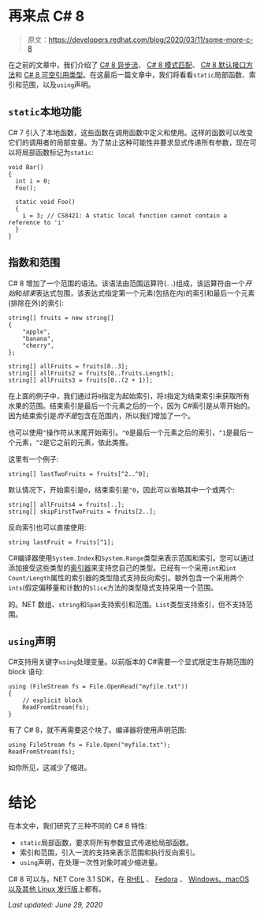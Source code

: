 # 再来点 C# 8

> 原文：<https://developers.redhat.com/blog/2020/03/11/some-more-c-8>

在之前的文章中，我们介绍了 [C# 8 异步流](https://developers.redhat.com/blog/2020/02/24/c-8-asynchronous-streams/)、 [C# 8 模式匹配](https://developers.redhat.com/blog/2020/02/27/c-8-pattern-matching/)、 [C# 8 默认接口方法](https://developers.redhat.com/blog/2020/03/03/c-8-default-interface-methods/)和 [C# 8 可空引用类型](https://developers.redhat.com/blog/2020/03/05/c-8-nullable-reference-types/)。在这最后一篇文章中，我们将看看`static`局部函数、索引和范围，以及`using`声明。

## `static`本地功能

C# 7 引入了本地函数，这些函数在调用函数中定义和使用。这样的函数可以改变它们的调用者的局部变量。为了禁止这种可能性并要求显式传递所有参数，现在可以将局部函数标记为`static`:

```
void Bar()
{
  int i = 0;
  Foo();

  static void Foo()
  {
    i = 3; // CS8421: A static local function cannot contain a reference to 'i'
  }
}

```

## 指数和范围

C# 8 增加了一个范围的语法。该语法由范围运算符(`..`)组成，该运算符由一个*开始*和*结束*表达式包围，该表达式指定第一个元素(包括在内)的索引和最后一个元素(排除在外)的索引:

```
string[] fruits = new string[]
{
    "apple",
    "banana",
    "cherry",
};

string[] allFruits = fruits[0..3];
string[] allFruits2 = fruits[0..fruits.Length];
string[] allFruits3 = fruits[0..(2 + 1)];

```

在上面的例子中，我们通过将`0`指定为起始索引，将`3`指定为结束索引来获取所有水果的范围。结束索引是最后一个元素之后的一个，因为 C#索引是从零开始的。因为结束索引是*而不是*包含在范围内，所以我们增加了一个。

也可以使用`^`操作符从末尾开始索引。`^0`是最后一个元素之后的索引，`^1`是最后一个元素，`^2`是它之前的元素，依此类推。

这里有一个例子:

```
string[] lastTwoFruits = fruits[^2..^0];
```

默认情况下，开始索引是`0`，结束索引是`^0`，因此可以省略其中一个或两个:

```
string[] allFruits4 = fruits[..];
string[] skipFirstTwoFruits = fruits[2..];

```

反向索引也可以直接使用:

```
string lastFruit = fruits[^1];

```

C#编译器使用`System.Index`和`System.Range`类型来表示范围和索引。您可以通过添加接受这些类型的[索引器](https://docs.microsoft.com/en-us/dotnet/csharp/programming-guide/indexers/)来支持您自己的类型。已经有一个采用`int`和`int Count/Length`属性的索引器的类型隐式支持反向索引。额外包含一个采用两个`ints`(假定偏移量和计数)的`Slice`方法的类型隐式支持采用一个范围。

的。NET 数组、`string`和`Span`支持索引和范围。`List`类型支持索引，但不支持范围。

## `using`声明

C#支持用关键字`using`处理变量。以前版本的 C#需要一个显式限定生存期范围的 block 语句:

```
using (FileStream fs = File.OpenRead("myfile.txt"))
{
    // explicit block
    ReadFromStream(fs);
}

```

有了 C# 8，就不再需要这个块了。编译器将使用声明范围:

```
using FileStream fs = File.Open("myfile.txt");
ReadFromStream(fs);

```

如你所见，这减少了缩进。

# 结论

在本文中，我们研究了三种不同的 C# 8 特性:

*   `static`局部函数，要求将所有参数显式传递给局部函数。
*   索引和范围，引入一流的支持来表示范围和执行反向索引。
*   `using`声明，在处理一次性对象时减少缩进量。

C# 8 可以与。NET Core 3.1 SDK，在 [RHEL](https://access.redhat.com/documentation/en-us/net_core/) 、 [Fedora](http://fedoraloves.net/) 、 [Windows、macOS 以及其他 Linux 发行版](https://dotnet.microsoft.com/download)上都有。

*Last updated: June 29, 2020*